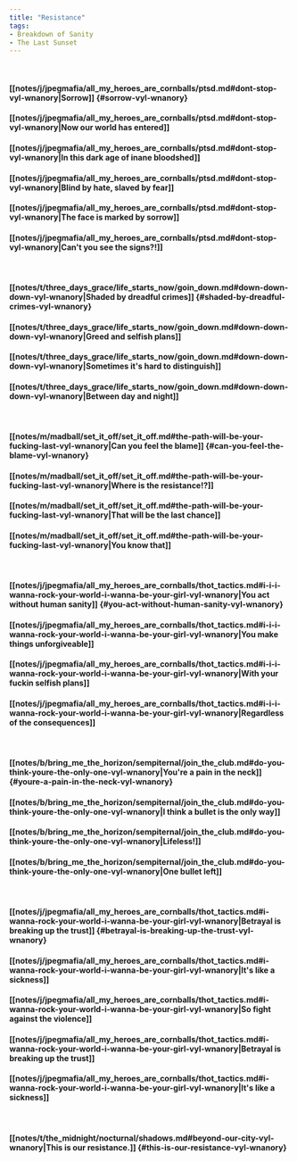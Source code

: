 ```yaml
---
title: "Resistance"
tags:
- Breakdown of Sanity
- The Last Sunset
---
```

&nbsp;
#### [[notes/j/jpegmafia/all_my_heroes_are_cornballs/ptsd.md#dont-stop-vyl-wnanory|Sorrow]] {#sorrow-vyl-wnanory}
#### [[notes/j/jpegmafia/all_my_heroes_are_cornballs/ptsd.md#dont-stop-vyl-wnanory|Now our world has entered]]
#### [[notes/j/jpegmafia/all_my_heroes_are_cornballs/ptsd.md#dont-stop-vyl-wnanory|In this dark age of inane bloodshed]]
#### [[notes/j/jpegmafia/all_my_heroes_are_cornballs/ptsd.md#dont-stop-vyl-wnanory|Blind by hate, slaved by fear]]
#### [[notes/j/jpegmafia/all_my_heroes_are_cornballs/ptsd.md#dont-stop-vyl-wnanory|The face is marked by sorrow]]
#### [[notes/j/jpegmafia/all_my_heroes_are_cornballs/ptsd.md#dont-stop-vyl-wnanory|Can't you see the signs?!]]
&nbsp;
#### [[notes/t/three_days_grace/life_starts_now/goin_down.md#down-down-down-vyl-wnanory|Shaded by dreadful crimes]] {#shaded-by-dreadful-crimes-vyl-wnanory}
#### [[notes/t/three_days_grace/life_starts_now/goin_down.md#down-down-down-vyl-wnanory|Greed and selfish plans]]
#### [[notes/t/three_days_grace/life_starts_now/goin_down.md#down-down-down-vyl-wnanory|Sometimes it's hard to distinguish]]
#### [[notes/t/three_days_grace/life_starts_now/goin_down.md#down-down-down-vyl-wnanory|Between day and night]]
&nbsp;
#### [[notes/m/madball/set_it_off/set_it_off.md#the-path-will-be-your-fucking-last-vyl-wnanory|Can you feel the blame]] {#can-you-feel-the-blame-vyl-wnanory}
#### [[notes/m/madball/set_it_off/set_it_off.md#the-path-will-be-your-fucking-last-vyl-wnanory|Where is the resistance!?]]
#### [[notes/m/madball/set_it_off/set_it_off.md#the-path-will-be-your-fucking-last-vyl-wnanory|That will be the last chance]]
#### [[notes/m/madball/set_it_off/set_it_off.md#the-path-will-be-your-fucking-last-vyl-wnanory|You know that]]
&nbsp;
#### [[notes/j/jpegmafia/all_my_heroes_are_cornballs/thot_tactics.md#i-i-i-wanna-rock-your-world-i-wanna-be-your-girl-vyl-wnanory|You act without human sanity]] {#you-act-without-human-sanity-vyl-wnanory}
#### [[notes/j/jpegmafia/all_my_heroes_are_cornballs/thot_tactics.md#i-i-i-wanna-rock-your-world-i-wanna-be-your-girl-vyl-wnanory|You make things unforgiveable]]
#### [[notes/j/jpegmafia/all_my_heroes_are_cornballs/thot_tactics.md#i-i-i-wanna-rock-your-world-i-wanna-be-your-girl-vyl-wnanory|With your fuckin selfish plans]]
#### [[notes/j/jpegmafia/all_my_heroes_are_cornballs/thot_tactics.md#i-i-i-wanna-rock-your-world-i-wanna-be-your-girl-vyl-wnanory|Regardless of the consequences]]
&nbsp;
#### [[notes/b/bring_me_the_horizon/sempiternal/join_the_club.md#do-you-think-youre-the-only-one-vyl-wnanory|You're a pain in the neck]] {#youre-a-pain-in-the-neck-vyl-wnanory}
#### [[notes/b/bring_me_the_horizon/sempiternal/join_the_club.md#do-you-think-youre-the-only-one-vyl-wnanory|I think a bullet is the only way]]
#### [[notes/b/bring_me_the_horizon/sempiternal/join_the_club.md#do-you-think-youre-the-only-one-vyl-wnanory|Lifeless!]]
#### [[notes/b/bring_me_the_horizon/sempiternal/join_the_club.md#do-you-think-youre-the-only-one-vyl-wnanory|One bullet left]]
&nbsp;
#### [[notes/j/jpegmafia/all_my_heroes_are_cornballs/thot_tactics.md#i-wanna-rock-your-world-i-wanna-be-your-girl-vyl-wnanory|Betrayal is breaking up the trust]] {#betrayal-is-breaking-up-the-trust-vyl-wnanory}
#### [[notes/j/jpegmafia/all_my_heroes_are_cornballs/thot_tactics.md#i-wanna-rock-your-world-i-wanna-be-your-girl-vyl-wnanory|It's like a sickness]]
#### [[notes/j/jpegmafia/all_my_heroes_are_cornballs/thot_tactics.md#i-wanna-rock-your-world-i-wanna-be-your-girl-vyl-wnanory|So fight against the violence]]
#### [[notes/j/jpegmafia/all_my_heroes_are_cornballs/thot_tactics.md#i-wanna-rock-your-world-i-wanna-be-your-girl-vyl-wnanory|Betrayal is breaking up the trust]]
#### [[notes/j/jpegmafia/all_my_heroes_are_cornballs/thot_tactics.md#i-wanna-rock-your-world-i-wanna-be-your-girl-vyl-wnanory|It's like a sickness]]
&nbsp;
#### [[notes/t/the_midnight/nocturnal/shadows.md#beyond-our-city-vyl-wnanory|This is our resistance.]] {#this-is-our-resistance-vyl-wnanory}
